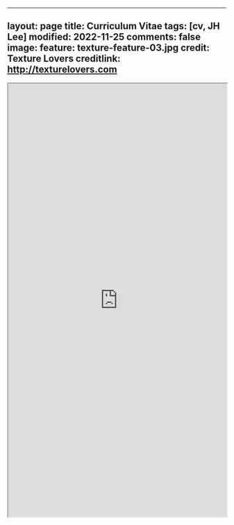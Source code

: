 
---
layout: page
title: Curriculum Vitae
tags: [cv, JH Lee]
modified: 2022-11-25
comments: false
image:
  feature: texture-feature-03.jpg
  credit: Texture Lovers
  creditlink: http://texturelovers.com
---

<iframe src="https://drive.google.com/file/d/1LjMRCXGFSLGRUpoQGho_8ZK3oACvKRoA/preview" width="100%" height="1000" allow="autoplay"></iframe>

<!--
[click to open](/docs/my_cv.pdf)<iframe src="https://jeunghyunlee.github.io/docs/my_cv.pdf" width="900" height="1100", allow="autoplay"></iframe>
--> 


